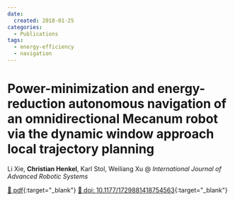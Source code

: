 ```yaml
---
date:
  created: 2018-01-25
categories:
  - Publications
tags:
  - energy-efficiency
  - navigation
---
```


# Power-minimization and energy-reduction autonomous navigation of an omnidirectional Mecanum robot via the dynamic window approach local trajectory planning

Li Xie, __Christian Henkel__, Karl Stol, Weiliang Xu @ _International Journal of Advanced Robotic Systems_

[📄 pdf](https://publica.fraunhofer.de/bitstreams/4380dcce-8b4e-427a-993b-3ac90b9438da/download){:target="_blank"} [🔗 doi: 10.1177/1729881418754563](https://doi.org/10.1177/1729881418754563){:target="_blank"}

